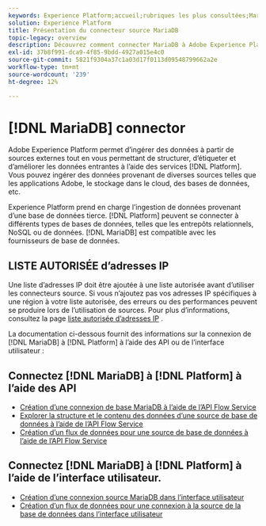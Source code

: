 ```yaml
---
keywords: Experience Platform;accueil;rubriques les plus consultées;MariaDB;mariadb;Maria DB;maria db
solution: Experience Platform
title: Présentation du connecteur source MariaDB
topic-legacy: overview
description: Découvrez comment connecter MariaDB à Adobe Experience Platform à l’aide des API ou de l’interface utilisateur.
exl-id: 37b8f991-dca9-4f85-9bdd-4927a015e4c0
source-git-commit: 5821f9304a37c1a03d17f0113d09548799662a2e
workflow-type: tm+mt
source-wordcount: '239'
ht-degree: 12%

---
```


# [!DNL MariaDB] connector

Adobe Experience Platform permet d’ingérer des données à partir de sources externes tout en vous permettant de structurer, d’étiqueter et d’améliorer les données entrantes à l’aide des services [!DNL Platform]. Vous pouvez ingérer des données provenant de diverses sources telles que les applications Adobe, le stockage dans le cloud, des bases de données, etc.

Experience Platform prend en charge l’ingestion de données provenant d’une base de données tierce. [!DNL Platform] peuvent se connecter à différents types de bases de données, telles que les entrepôts relationnels, NoSQL ou de données. [!DNL MariaDB] est compatible avec les fournisseurs de base de données.

## LISTE AUTORISÉE d’adresses IP

Une liste d’adresses IP doit être ajoutée à une liste autorisée avant d’utiliser les connecteurs source. Si vous n’ajoutez pas vos adresses IP spécifiques à une région à votre liste autorisée, des erreurs ou des performances peuvent se produire lors de l’utilisation de sources. Pour plus d’informations, consultez la page [liste autorisée d’adresses IP](../../ip-address-allow-list.md) .

La documentation ci-dessous fournit des informations sur la connexion de [!DNL MariaDB] à [!DNL Platform] à l’aide des API ou de l’interface utilisateur :

## Connectez [!DNL MariaDB] à [!DNL Platform] à l’aide des API

- [Création d’une connexion de base MariaDB à l’aide de l’API Flow Service](../../tutorials/api/create/databases/mariadb.md)
- [Explorer la structure et le contenu des données d’une source de base de données à l’aide de l’API Flow Service](../../tutorials/api/explore/database-nosql.md)
- [Création d’un flux de données pour une source de base de données à l’aide de l’API Flow Service](../../tutorials/api/collect/database-nosql.md)

## Connectez [!DNL MariaDB] à [!DNL Platform] à l’aide de l’interface utilisateur.

- [Création d’une connexion source MariaDB dans l’interface utilisateur](../../tutorials/ui/create/databases/mariadb.md)
- [Création d’un flux de données pour une connexion à la source de la base de données dans l’interface utilisateur](../../tutorials/ui/dataflow/databases.md)
